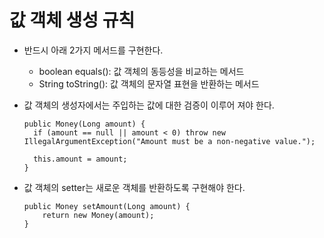 # 값 객체 생성 규칙
- 반드시 아래 2가지 메서드를 구현한다.
  - boolean equals(): 값 객체의 동등성을 비교하는 메서드
  - String toString(): 값 객체의 문자열 표현을 반환하는 메서드


- 값 객체의 생성자에서는 주입하는 값에 대한 검증이 이루어 져야 한다.
  ```
  public Money(Long amount) {
    if (amount == null || amount < 0) throw new IllegalArgumentException("Amount must be a non-negative value.");

    this.amount = amount;
  }
  ```

- 값 객체의 setter는 새로운 객체를 반환하도록 구현해야 한다.
    ```
    public Money setAmount(Long amount) {
        return new Money(amount);
    }
    ```